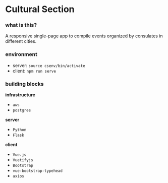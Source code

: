 # Cultural Section

### what is this?

A responsive single-page app to compile events organized by consulates in different cities.

### environment

- server: `source csenv/bin/activate`
- client: `npm run serve`

### building blocks

**infrastructure**
- `aws`
- `postgres`

**server**
- `Python`
- `Flask`

**client**
- `Vue.js`
- `Vuetifyjs`
- `Bootstrap`
- `vue-bootstrap-typehead`
- `axios`